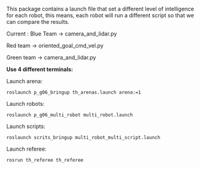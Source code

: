 This package contains a launch file that set a different level of intelligence for each robot, this means, each robot will run a different script so that we can compare the results.

Current :
Blue Team -> camera_and_lidar.py

Red team -> oriented_goal_cmd_vel.py

Green team -> camera_and_lidar.py

**Use 4 different terminals:**

Launch arena:

    roslaunch p_g06_bringup th_arenas.launch arena:=1

Launch robots:

    roslaunch p_g06_multi_robot multi_robot.launch

Launch scripts:

    roslaunch scrits_bringup multi_robot_multi_script.launch

Launch referee:

    rosrun th_referee th_referee 
